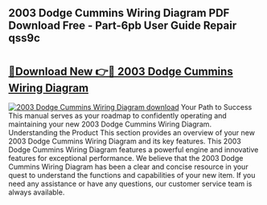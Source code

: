 ## 2003 Dodge Cummins Wiring Diagram PDF Download Free - Part-6pb User Guide Repair qss9c

# <h2><a href="http://dfh8kkb.blite.top/?on=2003+Dodge+Cummins+Wiring+Diagram">🔗Download New 👉🔴 2003 Dodge Cummins Wiring Diagram</a></h2>

[![2003 Dodge Cummins Wiring Diagram download](https://i.imgur.com/lujVjoI.png)](http://dfh8kkb.blite.top/?on=2003+Dodge+Cummins+Wiring+Diagram)
Your Path to Success This manual serves as your roadmap to confidently operating and maintaining your new 2003 Dodge Cummins Wiring Diagram. Understanding the Product This section provides an overview of your new 2003 Dodge Cummins Wiring Diagram and its key features. This 2003 Dodge Cummins Wiring Diagram features a powerful engine and innovative features for exceptional performance. We believe that the 2003 Dodge Cummins Wiring Diagram has been a clear and concise resource in your quest to understand the functions and capabilities of your new item. If you need any assistance or have any questions, our customer service team is always available.
